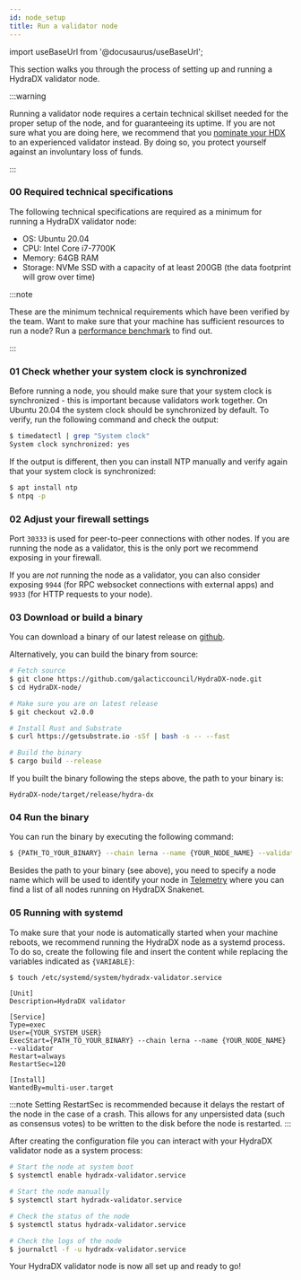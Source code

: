 ```yaml
---
id: node_setup
title: Run a validator node
---
```


import useBaseUrl from '@docusaurus/useBaseUrl';

This section walks you through the process of setting up and running a HydraDX validator node.

:::warning

Running a validator node requires a certain technical skillset needed for the proper setup of the node, and for guaranteeing its uptime. If you are not sure what you are doing here, we recommend that you [nominate your HDX](/start_nominate) to an experienced validator instead. By doing so, you protect yourself against an involuntary loss of funds.

:::

### 00 Required technical specifications

The following technical specifications are required as a minimum for running a HydraDX validator node: 

* OS: Ubuntu 20.04
* CPU: Intel Core i7-7700K
* Memory: 64GB RAM
* Storage: NVMe SSD with a capacity of at least 200GB (the data footprint will grow over time)

:::note

These are the minimum technical requirements which have been verified by the team. Want to make sure that your machine has sufficient resources to run a node? Run a [performance benchmark](/performance_benchmark) to find out.

:::


### 01 Check whether your system clock is synchronized

Before running a node, you should make sure that your system clock is synchronized - this is important because validators work together. On Ubuntu 20.04 the system clock should be synchronized by default. To verify, run the following command and check the output:

```bash
$ timedatectl | grep "System clock"
System clock synchronized: yes
```

If the output is different, then you can install NTP manually and verify again that your system clock is synchronized:

```bash
$ apt install ntp
$ ntpq -p
```

### 02 Adjust your firewall settings
Port `30333` is used for peer-to-peer connections with other nodes. If you are running the node as a validator, this is the only port we recommend exposing in your firewall.

If you are *not* running the node as a validator, you can also consider exposing `9944` (for RPC websocket connections with external apps) and `9933` (for HTTP requests to your node).

### 03 Download or build a binary
You can download a binary of our latest release on [github](https://github.com/galacticcouncil/HydraDX-node/releases).

Alternatively, you can build the binary from source:

```bash
# Fetch source
$ git clone https://github.com/galacticcouncil/HydraDX-node.git
$ cd HydraDX-node/

# Make sure you are on latest release
$ git checkout v2.0.0

# Install Rust and Substrate
$ curl https://getsubstrate.io -sSf | bash -s -- --fast

# Build the binary
$ cargo build --release
```

If you built the binary following the steps above, the path to your binary is:
```
HydraDX-node/target/release/hydra-dx
```

### 04 Run the binary
You can run the binary by executing the following command:

```bash
$ {PATH_TO_YOUR_BINARY} --chain lerna --name {YOUR_NODE_NAME} --validator
```

Besides the path to your binary (see above), you need to specify a node name which will be used to identify your node in [Telemetry](https://telemetry.polkadot.io/#list/HydraDX%20Snakenet) where you can find a list of all nodes running on HydraDX Snakenet.

### 05 Running with systemd
To make sure that your node is automatically started when your machine reboots, we recommend running the HydraDX node as a systemd process. To do so, create the following file and insert the content while replacing the variables indicated as `{VARIABLE}`:

```bash
$ touch /etc/systemd/system/hydradx-validator.service
```

```
[Unit]
Description=HydraDX validator

[Service]
Type=exec
User={YOUR_SYSTEM_USER}
ExecStart={PATH_TO_YOUR_BINARY} --chain lerna --name {YOUR_NODE_NAME} --validator
Restart=always
RestartSec=120

[Install]
WantedBy=multi-user.target
```

:::note
Setting RestartSec is recommended because it delays the restart of the node in the case of a crash. This allows for any unpersisted data (such as consensus votes) to be written to the disk before the node is restarted.
:::

After creating the configuration file you can interact with your HydraDX validator node as a system process:
```bash
# Start the node at system boot
$ systemctl enable hydradx-validator.service

# Start the node manually
$ systemctl start hydradx-validator.service

# Check the status of the node
$ systemctl status hydradx-validator.service

# Check the logs of the node
$ journalctl -f -u hydradx-validator.service
```

Your HydraDX validator node is now all set up and ready to go!
